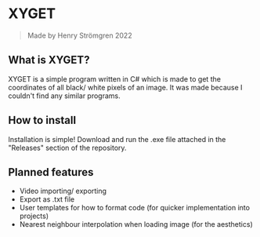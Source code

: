 # XYGET
>Made by Henry Strömgren 2022

## What is XYGET?
XYGET is a simple program written in C# which is made to get the coordinates of all black/ white pixels of an image. It was made because I couldn't find any similar programs.

## How to install
Installation is simple! Download and run the .exe file attached in the "Releases" section of the repository.

## Planned features
- Video importing/ exporting
- Export as .txt file
- User templates for how to format code (for quicker implementation into projects)
- Nearest neighbour interpolation when loading image (for the aesthetics)
